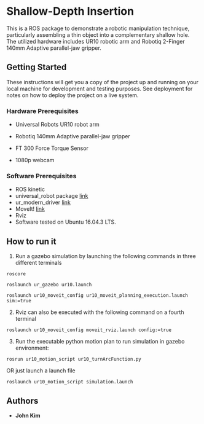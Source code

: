 # Shallow-Depth Insertion

This is a ROS package to demonstrate a robotic manipulation technique, particularly assembling a thin object into a complementary shallow hole. The utilized hardware includes UR10 robotic arm and Robotiq 2-Finger 140mm Adaptive parallel-jaw gripper. 

## Getting Started

These instructions will get you a copy of the project up and running on your local machine for development and testing purposes. See deployment for notes on how to deploy the project on a live system.

### Hardware Prerequisites
- Universal Robots UR10 robot arm

- Robotiq 140mm Adaptive parallel-jaw gripper

- FT 300 Force Torque Sensor

- 1080p webcam 

### Software Prerequisites
- ROS kinetic 
- universal_robot package [link](http://wiki.ros.org/universal_robot)
- ur_modern_driver [link](https://github.com/ThomasTimm/ur_modern_driver)
- MoveIt! [link](http://docs.ros.org/kinetic/api/moveit_tutorials/html/index.html) 
- Rviz
- Software tested on Ubuntu 16.04.3 LTS.

## How to run it

1. Run a gazebo simulation by launching the following commands in three different terminals
```
roscore
```
```
roslaunch ur_gazebo ur10.launch
```
```
roslaunch ur10_moveit_config ur10_moveit_planning_execution.launch sim:=true
```
2. Rviz can also be executed with the following command on a fourth terminal
```
roslaunch ur10_moveit_config moveit_rviz.launch config:=true
```
3. Run the executable python motion plan to run simulation in gazebo environment:
```
rosrun ur10_motion_script ur10_turnArcFunction.py
```
OR just launch a launch file
```
roslaunch ur10_motion_script simulation.launch
```

## Authors

* **John Kim** 

